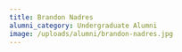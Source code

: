 ```yaml
---
title: Brandon Nadres
alumni_category: Undergraduate Alumni
image: /uploads/alumni/brandon-nadres.jpg
---
```

